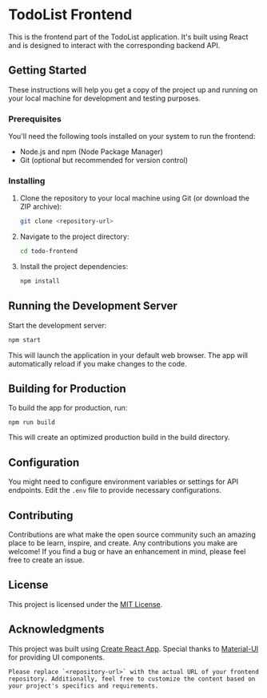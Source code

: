 # TodoList Frontend

This is the frontend part of the TodoList application. It's built using React and is designed to interact with the corresponding backend API.

## Getting Started

These instructions will help you get a copy of the project up and running on your local machine for development and testing purposes.

### Prerequisites

You'll need the following tools installed on your system to run the frontend:

- Node.js and npm (Node Package Manager)
- Git (optional but recommended for version control)

### Installing

1. Clone the repository to your local machine using Git (or download the ZIP archive):

   ```bash
   git clone <repository-url>
   ```

2. Navigate to the project directory:

   ```bash
   cd todo-frontend
   ```
3. Install the project dependencies:

    ```bash
    npm install
    ```

## Running the Development Server

Start the development server:

```bash
npm start
```
This will launch the application in your default web browser. The app will automatically reload if you make changes to the code.

## Building for Production

To build the app for production, run:

    npm run build

This will create an optimized production build in the build directory.

## Configuration

You might need to configure environment variables or settings for API endpoints. Edit the `.env` file to provide necessary configurations.

## Contributing

Contributions are what make the open source community such an amazing place to be learn, inspire, and create. Any contributions you make are welcome! If you find a bug or have an enhancement in mind, please feel free to create an issue.

## License

This project is licensed under the [MIT License](https://chat.openai.com/c/LICENSE).

## Acknowledgments

This project was built using [Create React App](https://create-react-app.dev/).
Special thanks to [Material-UI](https://mui.com/) for providing UI components.

```
Please replace `<repository-url>` with the actual URL of your frontend repository. Additionally, feel free to customize the content based on your project's specifics and requirements.
```